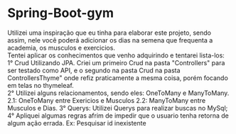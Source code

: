 # Spring-Boot-gym
Utilizei uma inspiração que eu tinha para elaborar este projeto, sendo assim, nele você poderá adicionar os dias na semena que frequenta a academia, os musculos e exercicios.
<br>
Tentei aplicar os conhecimentos que venho adquirindo e tentarei lista-los:
<br>
1° Crud Utilizando JPA. Criei um primeiro Crud na pasta "Controllers" para ser testado como API, e o segundo na pasta Crud na pasta ControllersThyme" onde refiz praticamente a mesma coisa, porém focando em telas no thymeleaf.
<br>
2° Utilizei alguns relacionamentos, sendo eles: OneToMany e ManyToMany. 
  2.1: OneToMany entre Exericios e Musculos
  2.2: ManyToMany entre Musculos e Dias.
3° Querys: Utilizei Querys para realizar buscas no MySql;
4° Apliquei algumas regras afrim de impedir que o usuario tenha retorna de algum ação errada. Ex: Pesquisar id inexistente
